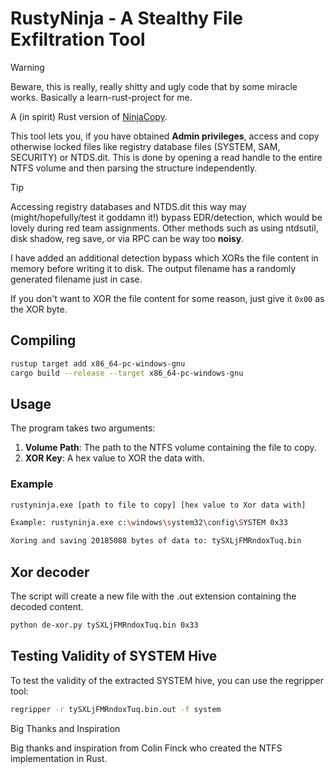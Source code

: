 # RustyNinja - A Stealthy File Exfiltration Tool

> [!WARNING]
> Beware, this is really, really shitty and ugly code that by some miracle works. Basically a learn-rust-project for me.

A (in spirit) Rust version of [NinjaCopy](https://github.com/PowerShellMafia/PowerSploit/blob/master/Exfiltration/Invoke-NinjaCopy.ps1).

This tool lets you, if you have obtained **Admin privileges**, access and copy otherwise locked files like registry database files (SYSTEM, SAM, SECURITY) or NTDS.dit. This is done by opening a read handle to the entire NTFS volume and then parsing the structure independently.

> [!TIP]
> Accessing registry databases and NTDS.dit this way may (might/hopefully/test it goddamn it!) bypass EDR/detection, which would be lovely during red team assignments. Other methods such as using ntdsutil, disk shadow, reg save, or via RPC can be way too **noisy**.

I have added an additional detection bypass which XORs the file content in memory before writing it to disk. The output filename has a randomly generated filename just in case.

If you don't want to XOR the file content for some reason, just give it `0x00` as the XOR byte.

## Compiling
```sh
rustup target add x86_64-pc-windows-gnu
cargo build --release --target x86_64-pc-windows-gnu
```

## Usage

The program takes two arguments:

1. **Volume Path**: The path to the NTFS volume containing the file to copy.
2. **XOR Key**: A hex value to XOR the data with.

### Example

```sh
rustyninja.exe [path to file to copy] [hex value to Xor data with]

Example: rustyninja.exe c:\windows\system32\config\SYSTEM 0x33

Xoring and saving 20185088 bytes of data to: tySXLjFMRndoxTuq.bin
```

## Xor decoder

The script will create a new file with the .out extension containing the decoded content.

```sh
python de-xor.py tySXLjFMRndoxTuq.bin 0x33
```

## Testing Validity of SYSTEM Hive

To test the validity of the extracted SYSTEM hive, you can use the regripper tool:
```sh
regripper -r tySXLjFMRndoxTuq.bin.out -f system
```

Big Thanks and Inspiration

Big thanks and inspiration from Colin Finck who created the NTFS implementation in Rust.
